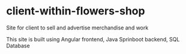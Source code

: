 # client-within-flowers-shop

Site for client to sell and advertise merchandise and work

This site is built using Angular frontend, Java Sprinboot backend, SQL Database
